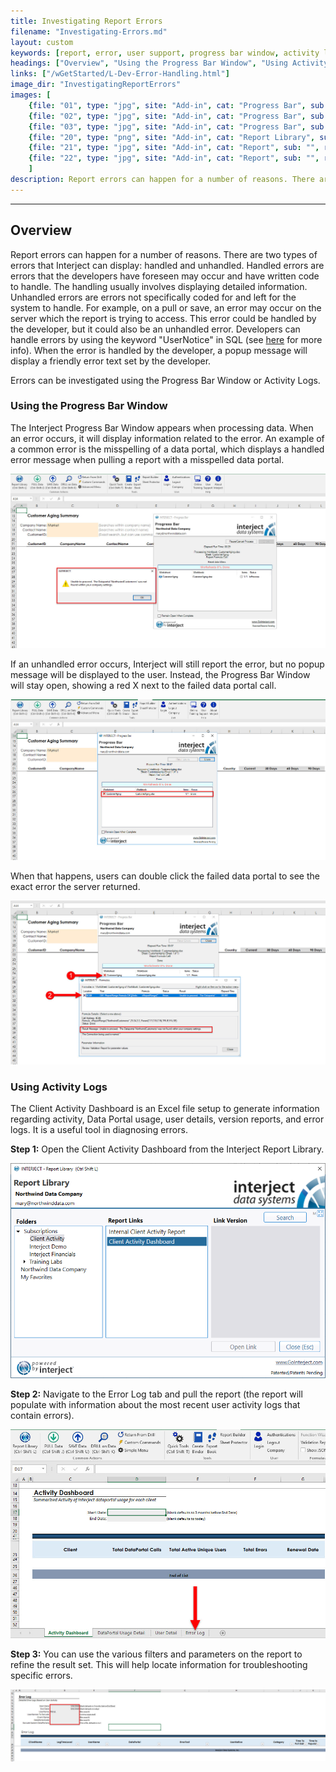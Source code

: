 ```yaml
---
title: Investigating Report Errors
filename: "Investigating-Errors.md"
layout: custom
keywords: [report, error, user support, progress bar window, activity log]
headings: ["Overview", "Using the Progress Bar Window", "Using Activity Logs"]
links: ["/wGetStarted/L-Dev-Error-Handling.html"]
image_dir: "InvestigatingReportErrors"
images: [
	{file: "01", type: "jpg", site: "Add-in", cat: "Progress Bar", sub: "Error Popup", report: "Customer Aging Summary", ribbon: "", config: ""}, 
	{file: "02", type: "jpg", site: "Add-in", cat: "Progress Bar", sub: "", report: "Customer Aging Summary", ribbon: "", config: ""}, 
	{file: "03", type: "jpg", site: "Add-in", cat: "Progress Bar", sub: "Formulas", report: "Customer Aging Summary", ribbon: "", config: "Yes"}, 
	{file: "20", type: "png", site: "Add-in", cat: "Report Library", sub: "Client Activity Dashboard", report: "Customer Aging Summary", ribbon: "", config: "Yes"}, 
	{file: "21", type: "jpg", site: "Add-in", cat: "Report", sub: "", report: "Activity Dashboard", ribbon: "", config: ""}, 
	{file: "22", type: "jpg", site: "Add-in", cat: "Report", sub: "", report: "Error Log", ribbon: "", config: ""}
	]
description: Report errors can happen for a number of reasons. There are two types of errors that Interject can display, handled and unhandled. Errors can be investigated using the Progress Bar Window or Activity Logs.
---
```

* * *

## Overview

Report errors can happen for a number of reasons. There are two types of errors that Interject can display: handled and unhandled. Handled errors are errors that the developers have foreseen may occur and have written code to handle. The handling usually involves displaying detailed information. Unhandled errors are errors not specifically coded for and left for the system to handle. For example, on a pull or save, an error may occur on the server which the report is trying to access. This error could be handled by the developer, but it could also be an unhandled error. Developers can handle errors by using the keyword "UserNotice" in SQL (see [here](/wGetStarted/L-Dev-Error-Handling.html) for more info). When the error is handled by the developer, a popup message will display a friendly error text set by the developer.

Errors can be investigated using the Progress Bar Window or Activity Logs.

### Using the Progress Bar Window

The Interject Progress Bar Window appears when processing data. When an error occurs, it will display information related to the error. An example of a common error is the misspelling of a data portal, which displays a handled error message when pulling a report with a misspelled data portal.

![](/images/InvestigatingReportErrors/01.jpg)
<br>

If an unhandled error occurs, Interject will still report the error, but no popup message will be displayed to the user. Instead, the Progress Bar Window will stay open, showing a red X next to the failed data portal call.

![](/images/InvestigatingReportErrors/02.jpg)
<br>

When that happens, users can double click the failed data portal to see the exact error the server returned.

![](/images/InvestigatingReportErrors/03.jpg)
<br>

### Using Activity Logs

The Client Activity Dashboard is an Excel file setup to generate information regarding activity, Data Portal usage, user details, version reports, and error logs. It is a useful tool in diagnosing errors.

**Step 1:** Open the Client Activity Dashboard from the Interject Report Library.

![](/images/InvestigatingReportErrors/20.png)
<br>

**Step 2:** Navigate to the Error Log tab and pull the report (the report will populate with information about the most recent user activity logs that contain errors).

![](/images/InvestigatingReportErrors/21.jpg)
<br>

**Step 3:** You can use the various filters and parameters on the report to refine the result set. This will help locate information for troubleshooting specific errors.

![](/images/InvestigatingReportErrors/22.jpg)
<br>
